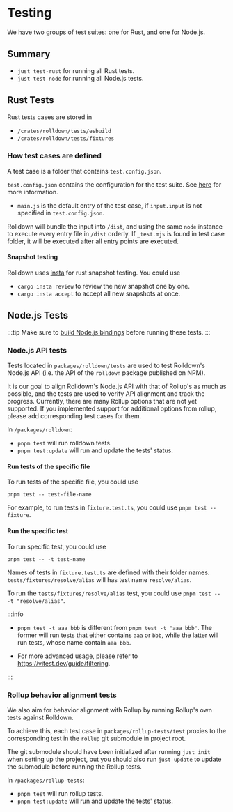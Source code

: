 # Testing

We have two groups of test suites: one for Rust, and one for Node.js.

## Summary

- `just test-rust` for running all Rust tests.
- `just test-node` for running all Node.js tests.

## Rust Tests

Rust tests cases are stored in

- `/crates/rolldown/tests/esbuild`
- `/crates/rolldown/tests/fixtures`

### How test cases are defined

A test case is a folder that contains `test.config.json`.

`test.config.json` contains the configuration for the test suite. See [here](https://github.com/rolldown/rolldown/blob/main/crates/rolldown_testing/src/test_config/mod.rs) for more information.

- `main.js` is the default entry of the test case, if `input.input` is not specified in `test.config.json`.

Rolldown will bundle the input into `/dist`, and using the same `node` instance to execute every entry file in `/dist` orderly. If `_test.mjs` is found in test case folder, it will be executed after all entry points are executed.

#### Snapshot testing

Rolldown uses [insta](https://insta.rs/docs/cli/) for rust snapshot testing. You could use

- `cargo insta review` to review the new snapshot one by one.
- `cargo insta accept` to accept all new snapshots at once.

## Node.js Tests

:::tip
Make sure to [build Node.js bindings](./build.md) before running these tests.
:::

### Node.js API tests

Tests located in `packages/rolldown/tests` are used to test Rolldown's Node.js API (i.e. the API of the `rolldown` package published on NPM).

It is our goal to align Rolldown's Node.js API with that of Rollup's as much as possible, and the tests are used to verify API alignment and track the progress. Currently, there are many Rollup options that are not yet supported. If you implemented support for additional options from rollup, please add corresponding test cases for them.

In `/packages/rolldown`:

- `pnpm test` will run rolldown tests.
- `pnpm test:update` will run and update the tests' status.

#### Run tests of the specific file

To run tests of the specific file, you could use

```shell
pnpm test -- test-file-name
```

For example, to run tests in `fixture.test.ts`, you could use `pnpm test -- fixture`.

#### Run the specific test

To run specific test, you could use

```shell
pnpm test -- -t test-name
```

Names of tests in `fixture.test.ts` are defined with their folder names. `tests/fixtures/resolve/alias` will has test name `resolve/alias`.

To run the `tests/fixtures/resolve/alias` test, you could use `pnpm test -- -t "resolve/alias"`.

:::info

- `pnpm test -t aaa bbb` is different from `pnpm test -t "aaa bbb"`. The former will run tests that either contains `aaa` or `bbb`, while the latter will run tests, whose name contain `aaa bbb`.

- For more advanced usage, please refer to https://vitest.dev/guide/filtering.

:::

### Rollup behavior alignment tests

We also aim for behavior alignment with Rollup by running Rollup's own tests against Rolldown.

To achieve this, each test case in `packages/rollup-tests/test` proxies to the corresponding test in the `rollup` git submodule in project root.

The git submodule should have been initialized after running `just init` when setting up the project, but you should also run `just update` to update the submodule before running the Rollup tests.

In `/packages/rollup-tests`:

- `pnpm test` will run rollup tests.
- `pnpm test:update` will run and update the tests' status.
